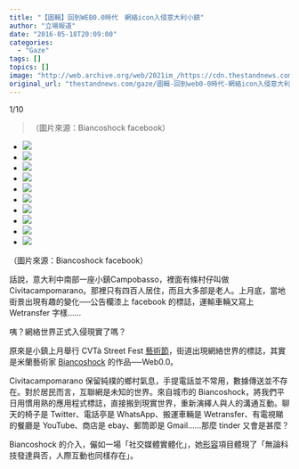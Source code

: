 ```yaml
---
title: "【圖輯】回到WEB0.0時代　網絡icon入侵意大利小鎮"
author: "立場報道"
date: "2016-05-18T20:09:00"
categories:
  - "Gaze"
tags: []
topics: []
image: "http://web.archive.org/web/2021im_/https://cdn.thestandnews.com/media/photos/gallery/77/cache/biancoshock_8_SYZu2_300x200cropcenter.jpg"
original_url: "thestandnews.com/gaze/圖輯-回到web0-0時代-網絡icon入侵意大利小鎮"
---
```

[](#)[](#)

[](#)1/10[](#)

> （圖片來源：Biancoshock facebook）

*   ![](http://web.archive.org/web/2021im_/https://cdn.thestandnews.com/media/photos/gallery/77/cache/biancoshock_8_SYZu2_300x200cropcenter.jpg)
*   ![](http://web.archive.org/web/2021im_/https://cdn.thestandnews.com/media/photos/gallery/77/cache/13124620_1026412007406840_7429497648523146344_n_BoxnJ_300x200cropcenter.jpg)
*   ![](http://web.archive.org/web/2021im_/https://cdn.thestandnews.com/media/photos/gallery/77/cache/biancoshock_10_gCmy3_300x200cropcenter.jpg)
*   ![](http://web.archive.org/web/2021im_/https://cdn.thestandnews.com/media/photos/gallery/77/cache/biancoshock_7_fZtUK_300x200cropcenter.jpg)
*   ![](http://web.archive.org/web/2021im_/https://cdn.thestandnews.com/media/photos/gallery/77/cache/biancoshock_6_QFrLb_300x200cropcenter.jpg)
*   ![](http://web.archive.org/web/2021im_/https://cdn.thestandnews.com/media/photos/gallery/77/cache/biancoshock_5_vXRO5_300x200cropcenter.jpg)
*   ![](http://web.archive.org/web/2021im_/https://cdn.thestandnews.com/media/photos/gallery/77/cache/biancoshock_4_GzVUz_300x200cropcenter.jpg)
*   ![](http://web.archive.org/web/2021im_/https://cdn.thestandnews.com/media/photos/gallery/77/cache/biancoshock_3_fdNtv_300x200cropcenter.jpg)
*   ![](http://web.archive.org/web/2021im_/https://cdn.thestandnews.com/media/photos/gallery/77/cache/biancoshock_2_3bzIv_300x200cropcenter.jpg)
*   ![](http://web.archive.org/web/2021im_/https://cdn.thestandnews.com/media/photos/gallery/77/cache/biancoshock_1_p8SFh_300x200cropcenter.jpg)

（圖片來源：Biancoshock facebook）

話說，意大利中南部一座小鎮Campobasso，裡面有條村仔叫做 Civitacampomarano。那裡只有四百人居住，而且大多部是老人。上月底，當地街景出現有趣的變化──公告欄漆上 facebook 的標誌，運輸車輛又寫上 Wetransfer 字樣……

咦？網絡世界正式入侵現實了嗎？

原來是小鎮上月舉行 CVTà Street Fest [藝術節](http://web.archive.org/web/20210628171009/https://www.facebook.com/cvtastreetfest/)，街道出現網絡世界的標誌，其實是米蘭藝術家 [Biancoshock](http://web.archive.org/web/20210628171009/https://www.facebook.com/fra.biancoshock/) 的作品──Web0.0。

Civitacampomarano 保留純樸的鄉村氣息，手提電話並不常用，數據傳送並不存在。對於居民而言，互聯網是未知的世界。來自城市的 Biancoshock，將我們平日用慣用熟的應用程式標誌，直接搬到現實世界，重新演繹人與人的溝通互動。聊天的椅子是 Twitter、電話亭是 WhatsApp、搬運車輛是 Wetransfer、有電視睇的餐廳是 YouTube、商店是 ebay、郵筒即是 Gmail……那麼 tinder 又會是甚麼？

Biancoshock 的介入，儼如一場「社交媒體實體化」，她[形容](http://web.archive.org/web/20210628171009/http://www.biancoshock.com/web-00.html)項目體現了「無論科技發達與否，人際互動也同樣存在」。
